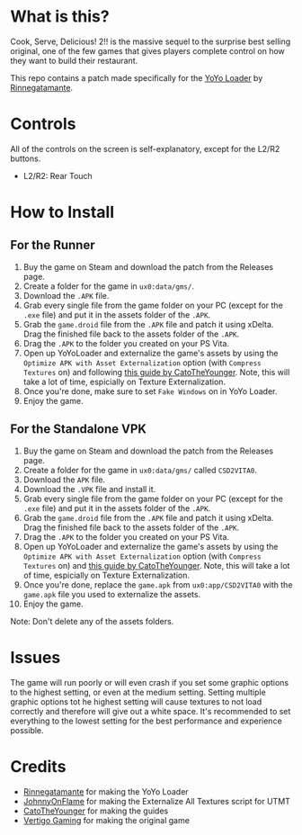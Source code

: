 # What is this?
Cook, Serve, Delicious! 2!! is the massive sequel to the surprise best selling original, one of the few games that gives players complete control on how they want to build their restaurant. 

This repo contains a patch made specifically for the [YoYo Loader](https://github.com/Rinnegatamante/yoyoloader_vita) by [Rinnegatamante](https://github.com/Rinnegatamante).

# Controls
All of the controls on the screen is self-explanatory, except for the L2/R2 buttons.
- L2/R2: Rear Touch

# How to Install
## For the Runner
1. Buy the game on Steam and download the patch from the Releases page.
2. Create a folder for the game in ``ux0:data/gms/``.
3. Download the `.APK` file.
4. Grab every single file from the game folder on your PC (except for the `.exe` file) and put it in the assets folder of the `.APK`.
5. Grab the `game.droid` file from the `.APK` file and patch it using xDelta. Drag the finished file back to the assets folder of the `.APK`.
6. Drag the `.APK` to the folder you created on your PS Vita.
7. Open up YoYoLoader and externalize the game's assets by using the `Optimize APK with Asset Externalization` option (with `Compress Textures` on) and following [this guide by CatoTheYounger](https://gist.github.com/CatoTheYounger97/ddc2dd4ec459212466ea6f9887bc764b). Note, this will take a lot of time, espicially on Texture Externalization.
8. Once you're done, make sure to set `Fake Windows` on in YoYo Loader.
9. Enjoy the game.

## For the Standalone VPK

1. Buy the game on Steam and download the patch from the Releases page.
2. Create a folder for the game in ``ux0:data/gms/`` called `CSD2VITA0`.
3. Download the `APK` file.
4. Download the `.VPK` file and install it.
5. Grab every single file from the game folder on your PC (except for the `.exe` file) and put it in the assets folder of the `.APK`.
6. Grab the `game.droid` file from the `.APK` file and patch it using xDelta. Drag the finished file back to the assets folder of the `.APK`.
7. Drag the `.APK` to the folder you created on your PS Vita.
8. Open up YoYoLoader and externalize the game's assets by using the `Optimize APK with Asset Externalization` option (with `Compress Textures` on) and [this guide by CatoTheYounger](https://gist.github.com/CatoTheYounger97/ddc2dd4ec459212466ea6f9887bc764b). Note, this will take a lot of time, espicially on Texture Externalization.
9. Once you're done, replace the `game.apk` from `ux0:app/CSD2VITA0` with the `game.apk` file you used to externalize the assets.
10. Enjoy the game.

Note: Don't delete any of the assets folders.

# Issues
The game will run poorly or will even crash if you set some graphic options to the highest setting, or even at the medium setting. 
Setting multiple graphic options tot he highest setting will cause textures to not load correctly and therefore will give out a white space.
It's recommended to set everything to the lowest setting for the best performance and experience possible.

# Credits
- [Rinnegatamante](https://github.com/Rinnegatamante) for making the YoYo Loader
- [JohnnyOnFlame](https://github.com/JohnnyonFlame) for making the Externalize All Textures script for UTMT
- [CatoTheYounger](https://gist.github.com/CatoTheYounger97) for making the guides
- [Vertigo Gaming](https://vertigo-games.com) for making the original game
